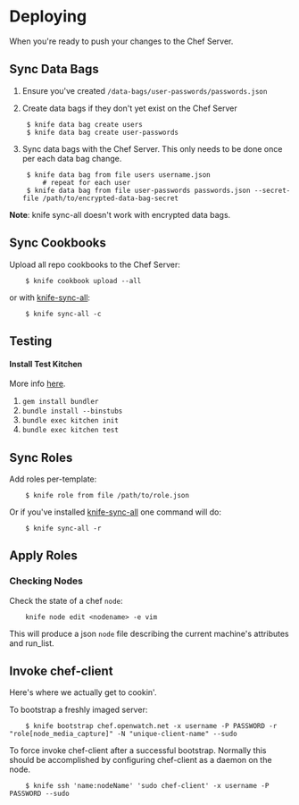 Deploying
=========

When you're ready to push your changes to the Chef Server.

## Sync Data Bags

1. Ensure you've created `/data-bags/user-passwords/passwords.json`
2. Create data bags if they don't yet exist on the Chef Server
	
		$ knife data bag create users
		$ knife data bag create user-passwords
		
3. Sync data bags with the Chef Server. This only needs to be done once per each data bag change.

		$ knife data bag from file users username.json
		    # repeat for each user
		$ knife data bag from file user-passwords passwords.json --secret-file /path/to/encrypted-data-bag-secret

**Note**: knife sync-all doesn't work with encrypted data bags.

## Sync Cookbooks

Upload all repo cookbooks to the Chef Server:

		$ knife cookbook upload --all
or with [knife-sync-all](https://github.com/cdoughty77/knife-sync-all):

		$ knife sync-all -c

Testing
-------

#### Install Test Kitchen

More info [here](https://github.com/opscode/test-kitchen).

1. `gem install bundler`
2. `bundle install --binstubs`
3. `bundle exec kitchen init`
4. `bundle exec kitchen test`

## Sync Roles
Add roles per-template:

		$ knife role from file /path/to/role.json
		
Or if you've installed [knife-sync-all](https://github.com/cdoughty77/knife-sync-all) one command will do:

		$ knife sync-all -r
		
## Apply Roles

### Checking Nodes
Check the state of a chef `node`: 

		knife node edit <nodename> -e vim

This will produce a json `node` file describing the current machine's attributes and run_list.

## Invoke chef-client
Here's where we actually get to cookin'.

To bootstrap a freshly imaged server:

		$ knife bootstrap chef.openwatch.net -x username -P PASSWORD -r "role[node_media_capture]" -N "unique-client-name" --sudo


To force invoke chef-client after a successful bootstrap. Normally this should be accomplished by configuring chef-client as a daemon on the node.

		$ knife ssh 'name:nodeName' 'sudo chef-client' -x username -P PASSWORD --sudo
